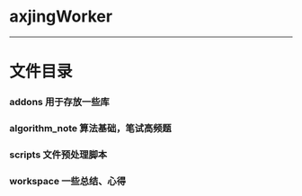 # **axjingWorker**
***
# 文件目录
### addons 用于存放一些库
### algorithm_note 算法基础，笔试高频题
### scripts 文件预处理脚本
### workspace 一些总结、心得